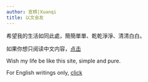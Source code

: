 ```yaml
---
author: 宣棋|Xuanqi
title: 以文会友
---
```

希望我的生活如同此處，簡簡單單、乾乾淨淨、清清白白。

如果你想只阅读中文内容，[点击](https://xuanqi.netlify.app/post/)  

Wish my life be like this site, simple and pure. 

For English writings only, [click](https://xuanqi.netlify.app/note/)